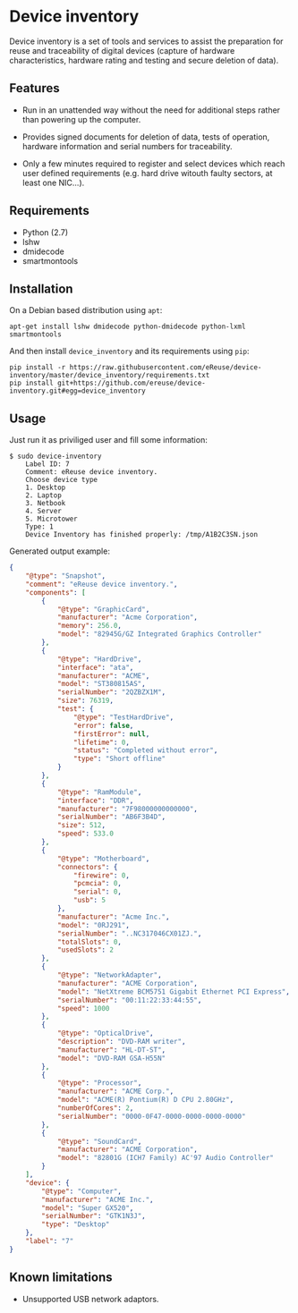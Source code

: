 # Device inventory

Device inventory is a set of tools and services to assist the preparation for reuse and traceability of digital devices (capture of hardware characteristics, hardware rating and testing and secure deletion of data).

## Features
- Run in an unattended way without the need for additional steps rather than powering up the computer.

- Provides signed documents for deletion of data, tests of operation,
hardware information and serial numbers for traceability.

- Only a few minutes required to register and select devices which reach user defined requirements (e.g. hard drive witouth faulty sectors, at least one NIC...).


## Requirements
* Python (2.7)
* lshw
* dmidecode
* smartmontools

## Installation
On a Debian based distribution using `apt`:

    apt-get install lshw dmidecode python-dmidecode python-lxml smartmontools

And then install `device_inventory` and its requirements using `pip`:

    pip install -r https://raw.githubusercontent.com/eReuse/device-inventory/master/device_inventory/requirements.txt
    pip install git+https://github.com/ereuse/device-inventory.git#egg=device_inventory

## Usage
Just run it as priviliged user and fill some information:

    $ sudo device-inventory
        Label ID: 7
        Comment: eReuse device inventory.
        Choose device type
        1. Desktop
        2. Laptop
        3. Netbook
        4. Server
        5. Microtower
        Type: 1
        Device Inventory has finished properly: /tmp/A1B2C3SN.json

Generated output example:
```json
{
    "@type": "Snapshot",
    "comment": "eReuse device inventory.",
    "components": [
        {
            "@type": "GraphicCard",
            "manufacturer": "Acme Corporation",
            "memory": 256.0,
            "model": "82945G/GZ Integrated Graphics Controller"
        },
        {
            "@type": "HardDrive",
            "interface": "ata",
            "manufacturer": "ACME",
            "model": "ST380815AS",
            "serialNumber": "2QZBZX1M",
            "size": 76319,
            "test": {
                "@type": "TestHardDrive",
                "error": false,
                "firstError": null,
                "lifetime": 0,
                "status": "Completed without error",
                "type": "Short offline"
            }
        },
        {
            "@type": "RamModule",
            "interface": "DDR",
            "manufacturer": "7F98000000000000",
            "serialNumber": "AB6F3B4D",
            "size": 512,
            "speed": 533.0
        },
        {
            "@type": "Motherboard",
            "connectors": {
                "firewire": 0,
                "pcmcia": 0,
                "serial": 0,
                "usb": 5
            },
            "manufacturer": "Acme Inc.",
            "model": "0RJ291",
            "serialNumber": "..NC317046CX01ZJ.",
            "totalSlots": 0,
            "usedSlots": 2
        },
        {
            "@type": "NetworkAdapter",
            "manufacturer": "ACME Corporation",
            "model": "NetXtreme BCM5751 Gigabit Ethernet PCI Express",
            "serialNumber": "00:11:22:33:44:55",
            "speed": 1000
        },
        {
            "@type": "OpticalDrive",
            "description": "DVD-RAM writer",
            "manufacturer": "HL-DT-ST",
            "model": "DVD-RAM GSA-H55N"
        },
        {
            "@type": "Processor",
            "manufacturer": "ACME Corp.",
            "model": "ACME(R) Pontium(R) D CPU 2.80GHz",
            "numberOfCores": 2,
            "serialNumber": "0000-0F47-0000-0000-0000-0000"
        },
        {
            "@type": "SoundCard",
            "manufacturer": "ACME Corporation",
            "model": "82801G (ICH7 Family) AC'97 Audio Controller"
        }
    ],
    "device": {
        "@type": "Computer",
        "manufacturer": "ACME Inc.",
        "model": "Super GX520",
        "serialNumber": "GTK1N3J",
        "type": "Desktop"
    },
    "label": "7"
}
```

## Known limitations
- Unsupported USB network adaptors.
